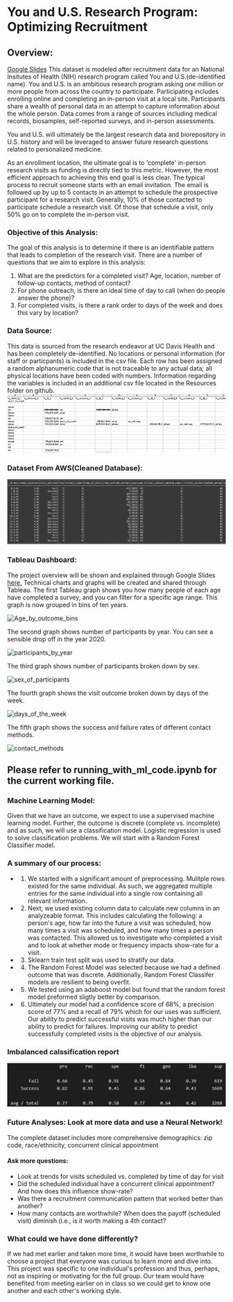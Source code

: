# You and U.S. Research Program: Optimizing Recruitment 

## Overview:
[Google Slides](https://docs.google.com/presentation/d/1137s3_O7ktF4cMPk-cHCNadZev04o0CW/edit?usp=sharing&ouid=103298195738654763321&rtpof=true&sd=true)
This dataset is modeled after recruitment data for an National Insitutes of Health (NIH) research program called You and U.S.(de-identified name). You and U.S. is an ambitious research program asking one million or more people from across the country to participate. Participating includes enrolling online and completing an in-person visit at a local site. Participants share a wealth of personal data in an attempt to capture information about the whole person. Data comes from a range of sources including medical records, biosamples, self-reported surveys, and in-person assessments. 

You and U.S. will ultimately be the largest research data and biorepository in U.S. history and will be leveraged to answer future research questions related to personalized medicine. 

As an enrollment location, the ultimate goal is to 'complete' in-person research visits as funding is directly tied to this metric. However, the most efficient approach to achieving this end goal is less clear. The typical process to recruit someone starts with an email invitation. The email is followed up by up to 5 contacts in an attempt to schedule the prospective participant for a research visit. Generally, 10% of those contacted to participate schedule a research visit. Of those that schedule a visit, only 50% go on to complete the in-person visit. 

### Objective of this Analysis:
The goal of this analysis is to determine if there is an identifiable pattern that leads to completion of the research visit. There are a number of questions that we aim to explore in this analysis:
 1. What are the predictors for a completed visit? Age, location, number of follow-up contacts, method of contact?
 2. For phone outreach, is there an ideal time of day to call (when do people answer the phone)?
 3. For completed visits, is there a rank order to days of the week and does this vary by location?

### Data Source:
This data is sourced from the research endeavor at UC Davis Health and has been completely de-identified. No locations or personal information (for staff or particpants) is included in the csv file. Each row has been assigned a random alphanumeric code that is not traceable to any actual data; all physical locations have been coded with numbers. Information regarding the variables is included in an additional csv file located in the Resources folder on github.  
![image](Resources/missing.jpg)

### Dataset From AWS(Cleaned Database):
![image](Resources/coded.jpg)

### Tableau Dashboard:
The project overview will be shown and explained through Google Slides [here.](https://docs.google.com/presentation/d/1137s3_O7ktF4cMPk-cHCNadZev04o0CW/edit#slide=id.p101)
Technical charts and graphs will be created and shared through Tableau.
The first Tableau graph shows you how many people of each age have completed a survey, and you can filter for a specific age range. This graph is now grouped in bins of ten years.

![Age_by_outcome_bins](https://user-images.githubusercontent.com/35434608/201314169-ed785eae-0e89-45cb-b090-049d8fff6194.png)

The second graph shows number of participants by year. You can see a sensible drop off in the year 2020.

![participants_by_year](https://user-images.githubusercontent.com/35434608/201314229-18637b69-5bc2-4227-a4ac-983d5b1fe6ac.png)

The third graph shows number of participants broken down by sex.

![sex_of_participants](https://user-images.githubusercontent.com/35434608/201314265-7125158d-dd89-4216-aa41-cb9af448cb7a.png)

The fourth graph shows the visit outcome broken down by days of the week.

![days_of_the_week](https://user-images.githubusercontent.com/35434608/201314320-f5ff236b-dc2d-437b-9004-567a01a2560b.png)

The fifth graph shows the success and failure rates of different contact methods.

![contact_methods](https://user-images.githubusercontent.com/35434608/201314363-de3e0c81-140f-4ac3-91df-a6a54cfb8086.png)


## Please refer to running_with_ml_code.ipynb for the current working file. 

### Machine Learning Model:
Given that we have an outcome, we expect to use a supervised machine learning model. Further, the outcome is discrete (complete vs. incomplete) and as such, we will use a classification model. Logistic regression is used to solve classification problems. We will start with a Random Forest Classifier model. 

### A summary of our process:
- 1. We started with a significant amount of preprocessing. Mulitple rows existed for the same individual. As such, we aggregated multiple entries for the same individual into a single row containing all relevant information. 
- 2. Next, we used existing column data to calculate new columns in an analyzeable format. This includes calculating the following: a person's age, how far into the future a visit was scheduled, how many times a visit was scheduled, and how many times a person was contacted. This allowed us to investigate who completed a visit and to look at whether mode or frequency impacts show-rate for a visit. 
- 3. Sklearn train test split was used to stratify our data. 
- 4. The Random Forest Model was selected because we had a defined outcome that was discrete. Additionally, Random Forest Classifer models are resilient to being overfit. 
- 5. We tested using an adaboost model but found that the random forest model preformed sligtly better by comparison.
- 6. Ultimately our model had a confidence score of 68%, a precision score of 77% and a recall of 79% which for our uses was sufficient. Our ability to predict successful visits was much higher than our ability to predict for failures. Improving our ability to predict successfully completed visits is the objective of our analysis.
          
### Imbalanced calssification report
![image](Resources/imbalanced_classification_report.PNG)

### Future Analyses: Look at more data and use a Neural Network!
The complete dataset includes more comprehensive demographics: zip code, race/ethnicity, concurrent clinical appointment
#### Ask more questions:
- Look at trends for visits scheduled vs. completed by time of day for visit
- Did the scheduled individual have a concurrent clinical appointment? And how does this influence show-rate?
- Was there a recruitment communication pattern that worked better than another?
- How many contacts are worthwhile? When does the payoff (scheduled visit) diminish (i.e., is it worth making a 4th contact?

### What could we have done differently?
If we had met earlier and taken more time, it would have been worthwhile to choose a project that everyone was curious to learn more and dive into. This project was specific to one individual's profession and thus, perhaps, not as inspiring or motivating for the full group. Our team would have benefited from meeting earlier on in class so we could get to know one another and each other's working style.
